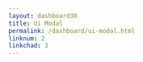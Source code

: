 ```yaml
---
layout: dashboard30
title: Ui Modal
permalink: /dashboard/ui-modal.html
linknum: 2
linkchad: 2
---
```


